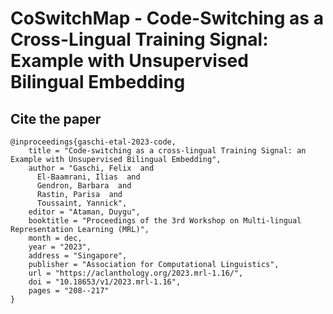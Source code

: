 # CoSwitchMap - Code-Switching as a Cross-Lingual Training Signal: Example with Unsupervised Bilingual Embedding

## Cite the paper
```
@inproceedings{gaschi-etal-2023-code,
    title = "Code-switching as a cross-lingual Training Signal: an Example with Unsupervised Bilingual Embedding",
    author = "Gaschi, Felix  and
      El-Baamrani, Ilias  and
      Gendron, Barbara  and
      Rastin, Parisa  and
      Toussaint, Yannick",
    editor = "Ataman, Duygu",
    booktitle = "Proceedings of the 3rd Workshop on Multi-lingual Representation Learning (MRL)",
    month = dec,
    year = "2023",
    address = "Singapore",
    publisher = "Association for Computational Linguistics",
    url = "https://aclanthology.org/2023.mrl-1.16/",
    doi = "10.18653/v1/2023.mrl-1.16",
    pages = "208--217"
}
```
